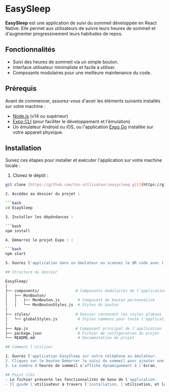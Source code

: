 # EasySleep

**EasySleep** est une application de suivi du sommeil développée en React Native. Elle permet aux utilisateurs de suivre leurs heures de sommeil et d'augmenter progressivement leurs habitudes de repos.

## Fonctionnalités

- Suivi des heures de sommeil via un simple bouton.
- Interface utilisateur minimaliste et facile à utiliser.
- Composants modulaires pour une meilleure maintenance du code.

## Prérequis

Avant de commencer, assurez-vous d'avoir les éléments suivants installés sur votre machine :

- [Node.js](https://nodejs.org/en/) (v14 ou supérieur)
- [Expo CLI](https://docs.expo.dev/get-started/installation/) (pour faciliter le développement et l'émulation)
- Un émulateur Android ou iOS, ou l'application [Expo Go](https://expo.dev/client) installée sur votre appareil physique.

## Installation

Suivez ces étapes pour installer et exécuter l'application sur votre machine locale :

1. Clonez le dépôt :

```bash
git clone [https://github.com/ton-utilisateur/easysleep.git](https://github.com/Andrea-cle/EasySleep)

2. Accédez au dossier du projet :

```bash
cd EsaySleep

3. Installer les dépêndances :

```bash
npm install

4. Démarrez le projet Expo : :

```bash
npm start

5. Ouvrez l'application dans un émulateur ou scannez le QR code avec l'application Expo Go sur votre téléphone

## Structure du dossier

EasySleep/
│
├── components/                # Composants modulaires de l'application
│   ├── MonBouton/
│   │   ├── MonBouton.js        # Composant de bouton personnalisé
│   │   └── MonBoutonStyles.js  # Styles du bouton
│
├── styles/                    # Dossier contenant les styles globaux
│   └── globalStyles.js         # Styles communs pour toute l'application
│
├── App.js                     # Composant principal de l'application
├── package.json                # Fichier de configuration du projet
└── README.md                   # Documentation du projet

## Comment l'utiliser

1. Ouvrez l'application EasySleep sur votre téléphone ou émulateur.
2. Cliquez sur le bouton Démarrer le suivi du sommeil pour ajouter une heure de sommeil.
3. Le nombre d'heures de sommeil s'affiche dynamiquement à l'écran.

## Point clès
- Le fichier présente les fonctionnalités de base de l'application.
- Il guide l'utilisateur à travers l'installation, l'utilisation, et la structure du projet.


